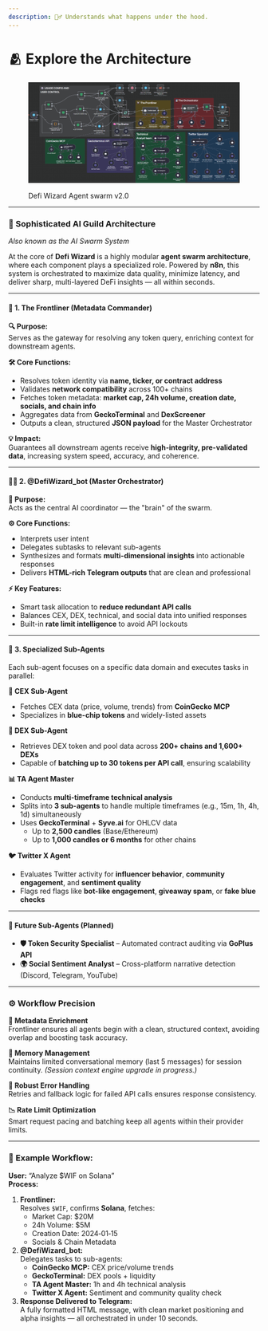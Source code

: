 ```yaml
---
description: 🧙‍♂️ Understands what happens under the hood.
---
```


# 🫂 Explore the Architecture

<figure><img src="../.gitbook/assets/image (1) (1).png" alt=""><figcaption><p>Defi Wizard Agent swarm v2.0</p></figcaption></figure>

***

### 🧠 Sophisticated AI Guild Architecture

_Also known as the AI Swarm System_

At the core of **Defi Wizard** is a highly modular **agent swarm architecture**, where each component plays a specialized role. Powered by **n8n**, this system is orchestrated to maximize data quality, minimize latency, and deliver sharp, multi-layered DeFi insights — all within seconds.

***

#### 🧱 1. The Frontliner (Metadata Commander)

**🔍 Purpose:**\
Serves as the gateway for resolving any token query, enriching context for downstream agents.

**🛠️ Core Functions:**

* Resolves token identity via **name, ticker, or contract address**
* Validates **network compatibility** across 100+ chains
* Fetches token metadata: **market cap, 24h volume, creation date, socials, and chain info**
* Aggregates data from **GeckoTerminal** and **DexScreener**
* Outputs a clean, structured **JSON payload** for the Master Orchestrator

**💡 Impact:**\
Guarantees all downstream agents receive **high-integrity, pre-validated data**, increasing system speed, accuracy, and coherence.

***

#### 🧙‍♂️ 2. @DefiWizard\_bot (Master Orchestrator)

**🧠 Purpose:**\
Acts as the central AI coordinator — the "brain" of the swarm.

**⚙️ Core Functions:**

* Interprets user intent
* Delegates subtasks to relevant sub-agents
* Synthesizes and formats **multi-dimensional insights** into actionable responses
* Delivers **HTML-rich Telegram outputs** that are clean and professional

**⚡ Key Features:**

* Smart task allocation to **reduce redundant API calls**
* Balances CEX, DEX, technical, and social data into unified responses
* Built-in **rate limit intelligence** to avoid API lockouts

***

#### 🧩 3. Specialized Sub-Agents

Each sub-agent focuses on a specific data domain and executes tasks in parallel:

**🏦 CEX Sub-Agent**

* Fetches CEX data (price, volume, trends) from **CoinGecko MCP**
* Specializes in **blue-chip tokens** and widely-listed assets

**🦄 DEX Sub-Agent**

* Retrieves DEX token and pool data across **200+ chains and 1,600+ DEXs**
* Capable of **batching up to 30 tokens per API call**, ensuring scalability

**📊 TA Agent Master**

* Conducts **multi-timeframe technical analysis**
* Splits into **3 sub-agents** to handle multiple timeframes (e.g., 15m, 1h, 4h, 1d) simultaneously
* Uses **GeckoTerminal** + **Syve.ai** for OHLCV data
  * Up to **2,500 candles** (Base/Ethereum)
  * Up to **1,000 candles or 6 months** for other chains

**🐦 Twitter X Agent**

* Evaluates Twitter activity for **influencer behavior**, **community engagement**, and **sentiment quality**
* Flags red flags like **bot-like engagement**, **giveaway spam**, or **fake blue checks**

***

#### 🔮 Future Sub-Agents (Planned)

* **🛡 Token Security Specialist** – Automated contract auditing via **GoPlus API**
* **🌍 Social Sentiment Analyst** – Cross-platform narrative detection (Discord, Telegram, YouTube)

***

### ⚙️ Workflow Precision

**🧪 Metadata Enrichment**\
Frontliner ensures all agents begin with a clean, structured context, avoiding overlap and boosting task accuracy.

**🧠 Memory Management**\
Maintains limited conversational memory (last 5 messages) for session continuity. _(Session context engine upgrade in progress.)_

**🔁 Robust Error Handling**\
Retries and fallback logic for failed API calls ensures response consistency.

**📉 Rate Limit Optimization**\
Smart request pacing and batching keep all agents within their provider limits.

***

### 🧵 Example Workflow:

**User:** “Analyze $WIF on Solana”\
**Process:**

1. **Frontliner:**\
   Resolves `$WIF`, confirms **Solana**, fetches:
   * Market Cap: $20M
   * 24h Volume: $5M
   * Creation Date: 2024‑01‑15
   * Socials & Chain Metadata
2. **@DefiWizard\_bot:**\
   Delegates tasks to sub-agents:
   * **CoinGecko MCP:** CEX price/volume trends
   * **GeckoTerminal:** DEX pools + liquidity
   * **TA Agent Master:** 1h and 4h technical analysis
   * **Twitter X Agent:** Sentiment and community quality check
3. **Response Delivered to Telegram:**\
   A fully formatted HTML message, with clean market positioning and alpha insights — all orchestrated in under 10 seconds.
